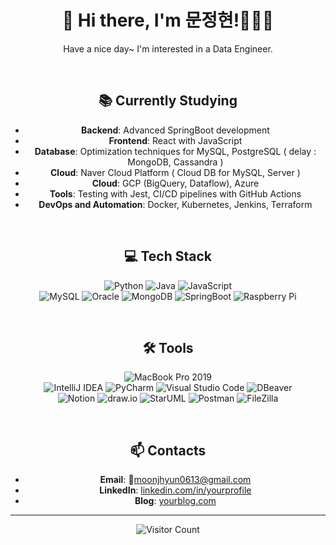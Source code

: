 <div align="center">

# 👋 Hi there, I'm 문정현!🧑🏻‍🔧
Have a nice day~ I'm interested in a Data Engineer.

<br>

## 📚 Currently Studying
- **Backend**: Advanced SpringBoot development
- **Frontend**: React with JavaScript
- **Database**: Optimization techniques for MySQL, PostgreSQL ( delay : MongoDB, Cassandra )
- **Cloud**: Naver Cloud Platform ( Cloud DB for MySQL, Server )
- **Cloud**: GCP (BigQuery, Dataflow), Azure
- **Tools**: Testing with Jest, CI/CD pipelines with GitHub Actions
- **DevOps and Automation**: Docker, Kubernetes, Jenkins, Terraform

<br>

## 💻 Tech Stack
![Python](https://img.shields.io/badge/Python-3776AB?style=flat&logo=python&logoColor=white)
![Java](https://img.shields.io/badge/Java-007396?style=flat&logo=java&logoColor=white)
![JavaScript](https://img.shields.io/badge/JavaScript-F7DF1E?style=flat&logo=javascript&logoColor=black)
<br>
![MySQL](https://img.shields.io/badge/MySQL-4479A1?style=flat&logo=mysql&logoColor=white)
![Oracle](https://img.shields.io/badge/Oracle-F80000?style=flat&logo=oracle&logoColor=white)
![MongoDB](https://img.shields.io/badge/MongoDB-47A248?style=flat&logo=mongodb&logoColor=white)
![SpringBoot](https://img.shields.io/badge/SpringBoot-6DB33F?style=flat&logo=springboot&logoColor=white)
![Raspberry Pi](https://img.shields.io/badge/Raspberry_Pi-A22846?style=flat&logo=raspberrypi&logoColor=white)

<br>

## 🛠 Tools
![MacBook Pro 2019](https://img.shields.io/badge/Apple-MacBook_Pro_2019-999999?style=flat&logo=apple&logoColor=white)
<br>
![IntelliJ IDEA](https://img.shields.io/badge/IntelliJ_IDEA-000000?style=flat&logo=intellij-idea&logoColor=white)
![PyCharm](https://img.shields.io/badge/PyCharm-000000?style=flat&logo=pycharm&logoColor=white)
![Visual Studio Code](https://img.shields.io/badge/VSCode-007ACC?style=flat&logo=visual-studio-code&logoColor=white)
![DBeaver](https://img.shields.io/badge/DBeaver-372923?style=flat&logo=dbeaver&logoColor=white)
<br>
![Notion](https://img.shields.io/badge/Notion-000000?style=flat&logo=notion&logoColor=white)
![draw.io](https://img.shields.io/badge/draw.io-F08705?style=flat&logo=diagrams.net&logoColor=white)
![StarUML](https://img.shields.io/badge/StarUML-222222?style=flat&logo=staruml&logoColor=white)
![Postman](https://img.shields.io/badge/Postman-FF6C37?style=flat&logo=postman&logoColor=white)
![FileZilla](https://img.shields.io/badge/FileZilla-BF0000?style=flat&logo=filezilla&logoColor=white)

<br>

## 📫 Contacts
- **Email**: moonjhyun0613@gmail.com
- **LinkedIn**: [linkedin.com/in/yourprofile](https://linkedin.com/in/yourprofile)
- **Blog**: [yourblog.com](https://yourblog.com)

---

![Visitor Count](https://komarev.com/ghpvc/?username=yourusername&style=flat-square)

</div>
